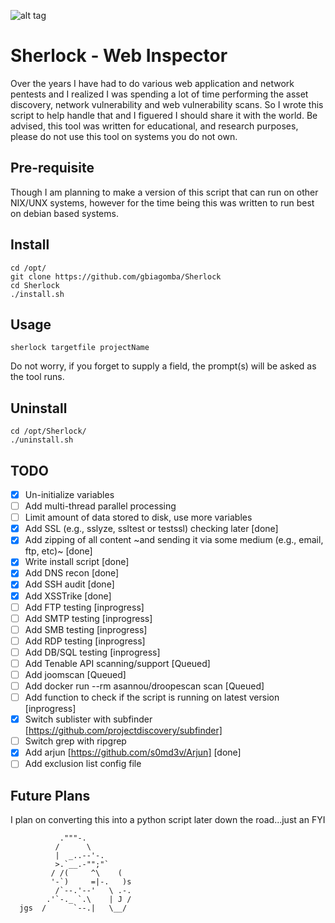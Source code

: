 ![alt tag](http://detective-tours.com/site/assets/files/1104/sherlock-banner.940x258.jpg)

# Sherlock - Web Inspector
Over the years I have had to do various web application and network pentests and I realized I was spending a lot of time performing the asset discovery, network vulnerability and web vulnerability scans. So I wrote this script to help handle that and I figuered I should share it with the world. Be advised, this tool was written for educational, and research purposes, please do not use this tool on systems you do not own.

## Pre-requisite
Though I am planning to make a version of this script that can run on other NIX/UNX systems, however for the time being this was written to run best on debian based systems.

## Install
```
cd /opt/
git clone https://github.com/gbiagomba/Sherlock
cd Sherlock
./install.sh
```

## Usage
```
sherlock targetfile projectName
```
Do not worry, if you forget to supply a field, the prompt(s) will be asked as the tool runs.

## Uninstall
```
cd /opt/Sherlock/
./uninstall.sh
```

## TODO
- [x] Un-initialize variables
- [ ] Add multi-thread parallel processing
- [ ] Limit amount of data stored to disk, use more variables
- [x] Add SSL (e.g., sslyze, ssltest or testssl) checking later [done]
- [x] Add zipping of all content ~and sending it via some medium (e.g., email, ftp, etc)~ [done]
- [x] Write install script [done]
- [x] Add DNS recon [done]
- [x] Add SSH audit [done]
- [x] Add XSSTrike [done]
- [ ] Add FTP testing [inprogress]
- [ ] Add SMTP testing [inprogress]
- [ ] Add SMB testing [inprogress]
- [ ] Add RDP testing [inprogress]
- [ ] Add DB/SQL testing [inprogress]
- [ ] Add Tenable API scanning/support [Queued]
- [ ] Add joomscan [Queued]
- [ ] Add  docker run --rm asannou/droopescan scan [Queued]
- [ ] Add function to check if the script is running on latest version [inprogress]
- [x] Switch sublister with subfinder [https://github.com/projectdiscovery/subfinder]
- [ ] Switch grep with ripgrep
- [x] Add arjun [https://github.com/s0md3v/Arjun] [done]
- [ ] Add exclusion list config file

## Future Plans
I plan on converting this into a python script later down the road...just an FYI

```
           ."""-.
          /      \
          |  _..--'-.
          >.`__.-"";"`
         / /(     ^\    (
         '-`)     =|-.   )s
          /`--.'--'   \ .-.
        .'`-._ `.\    | J /
  jgs  /      `--.|   \__/
```
